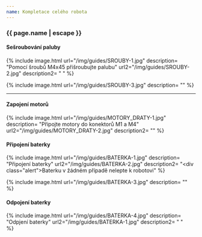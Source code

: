 ```yaml
---
name: Kompletace celého robota
---
```

### {{ page.name | escape }}

#### Sešroubování paluby
{% include image.html
    url="/img/guides/SROUBY-1.jpg"
    description=
        "Pomocí šroubů M4x45 přišroubujte palubu"
    url2="/img/guides/SROUBY-2.jpg"
    description2=
        " "
%}

{% include image.html
    url="/img/guides/SROUBY-3.jpg"
    description=
        ""
%}



---

#### Zapojení motorů

{% include image.html
    url="/img/guides/MOTORY_DRATY-1.jpg"
    description=
        "Připojte motory do konektorů M1 a M4"
    url2="/img/guides/MOTORY_DRATY-2.jpg"
    description2=
        ""
%}


#### Připojení baterky

{% include image.html
    url="/img/guides/BATERKA-1.jpg"
    description=
        "Připojení baterky"
    url2="/img/guides/BATERKA-2.jpg"
    description2=
        "<div class=\"alert\">Baterku v žádném případě nelepte k robotovi</div>"
%}

{% include image.html
    url="/img/guides/BATERKA-3.jpg"
    description=
        ""
%}


#### Odpojení baterky

{% include image.html
    url="/img/guides/BATERKA-4.jpg"
    description=
        "Odpjení baterky"
    url2="/img/guides/BATERKA-1.jpg"
    description2=
        " "        
%}
